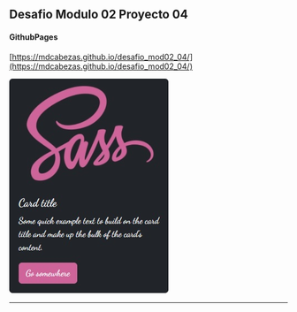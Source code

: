 ## Desafio Modulo 02 Proyecto 04


#### GithubPages

[https://mdcabezas.github.io/desafio_mod02_04/](https://mdcabezas.github.io/desafio_mod02_04/)

![Screenshot](./assets/img/screenshot.jpg)

***